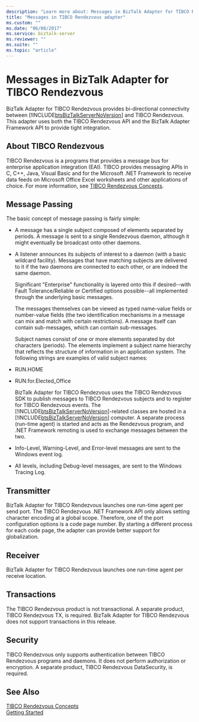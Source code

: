 ```yaml
---
description: "Learn more about: Messages in BizTalk Adapter for TIBCO Rendezvous"
title: "Messages in TIBCO Rendezvous adapter"
ms.custom: ""
ms.date: "06/08/2017"
ms.service: biztalk-server
ms.reviewer: ""
ms.suite: ""
ms.topic: "article"
---
```

# Messages in BizTalk Adapter for TIBCO Rendezvous
BizTalk Adapter for TIBCO Rendezvous provides bi-directional connectivity between [!INCLUDE[btsBizTalkServerNoVersion](../includes/btsbiztalkservernoversion-md.md)] and TIBCO Rendezvous. This adapter uses both the TIBCO Rendezvous API and the BizTalk Adapter Framework API to provide tight integration.  
  
## About TIBCO Rendezvous  
 TIBCO Rendezvous is a programs that provides a message bus for enterprise application integration (EAI). TIBCO provides messaging APIs in C, C++, Java, Visual Basic and for the Microsoft .NET Framework to receive data feeds on Microsoft Office Excel worksheets and other applications of choice. For more information, see [TIBCO Rendezvous Concepts](../core/tibco-rendezvous-concepts.md).  
  
## Message Passing  
 The basic concept of message passing is fairly simple:  
  
- A message has a single subject composed of elements separated by periods. A message is sent to a single Rendezvous daemon, although it might eventually be broadcast onto other daemons.  
  
- A listener announces its subjects of interest to a daemon (with a basic wildcard facility). Messages that have matching subjects are delivered to it if the two daemons are connected to each other, or are indeed the same daemon.  
  
  Significant "Enterprise" functionality is layered onto this if desired--with Fault Tolerance/Reliable or Certified options possible--all implemented through the underlying basic messages.  
  
  The messages themselves can be viewed as typed name-value fields or number-value fields (the two identification mechanisms in a message can mix and match with certain restrictions). A message itself can contain sub-messages, which can contain sub-messages.  
  
  Subject names consist of one or more elements separated by dot characters (periods). The elements implement a subject name hierarchy that reflects the structure of information in an application system. The following strings are examples of valid subject names:  
  
- RUN.HOME  
  
- RUN.for.Elected_Office  
  
  BizTalk Adapter for TIBCO Rendezvous uses the TIBCO Rendezvous SDK to publish messages to TIBCO Rendezvous subjects and to register for TIBCO Rendezvous events. The [!INCLUDE[btsBizTalkServerNoVersion](../includes/btsbiztalkservernoversion-md.md)]-related classes are hosted in a [!INCLUDE[btsBizTalkServerNoVersion](../includes/btsbiztalkservernoversion-md.md)] computer. A separate process (run-time agent) is started and acts as the Rendezvous program, and .NET Framework remoting is used to exchange messages between the two.  
  
- Info-Level, Warning-Level, and Error-level messages are sent to the Windows event log.  
  
- All levels, including Debug-level messages, are sent to the Windows Tracing Log.  
  
## Transmitter  
 BizTalk Adapter for TIBCO Rendezvous launches one run-time agent per send port. The TIBCO Rendezvous .NET Framework API only allows setting character encoding at a global scope. Therefore, one of the port configuration options is a code page number. By starting a different process for each code page, the adapter can provide better support for globalization.  
  
## Receiver  
 BizTalk Adapter for TIBCO Rendezvous launches one run-time agent per receive location.  
  
## Transactions  
 The TIBCO Rendezvous product is not transactional. A separate product, TIBCO Rendezvous TX, is required. BizTalk Adapter for TIBCO Rendezvous does not support transactions in this release.  
  
## Security  
 TIBCO Rendezvous only supports authentication between TIBCO Rendezvous programs and daemons. It does not perform authorization or encryption. A separate product, TIBCO Rendezvous DataSecurity, is required.  
  
## See Also  
 [TIBCO Rendezvous Concepts](../core/tibco-rendezvous-concepts.md)   
 [Getting Started](../core/getting-started-with-biztalk-adapter-for-tibco-rendezvous.md)
